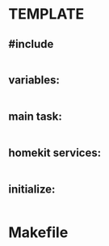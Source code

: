 # TEMPLATE

## #include
```c

```

## variables:
```c

```

## main task:
```c

```

## homekit services:
```c

```

## initialize:
```c

```

# Makefile
```c

```